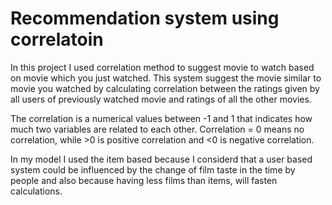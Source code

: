 # Recommendation system using correlatoin
In this project I used correlation method to suggest movie to watch based on movie which you just watched. This system suggest the movie similar to movie you watched by calculating correlation between the ratings given by all users of previously watched movie and ratings of all the other movies.

The correlation is a numerical values between -1 and 1 that indicates how much two variables are related to each other. Correlation = 0 means no correlation, while >0 is positive correlation and <0 is negative correlation.

In my model I used the item based because I considerd that a user based system could be influenced by the change of film taste in the time by people and also because having less films than items, will fasten calculations.

